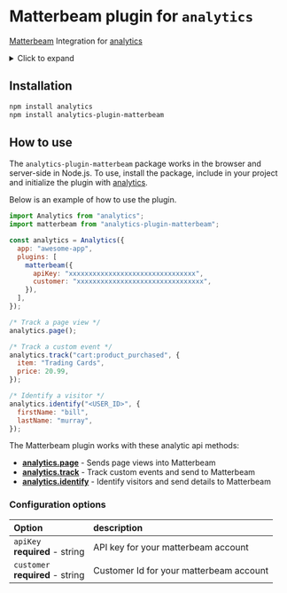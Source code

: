 # Matterbeam plugin for `analytics`

[Matterbeam](https://matterbeam.com/) Integration for [analytics](https://www.npmjs.com/package/analytics)

<details>
<summary>Click to expand</summary>

- [Installation](#installation)
- [How to use](#how-to-use)

</details>

## Installation

```bash
npm install analytics
npm install analytics-plugin-matterbeam
```

## How to use

The `analytics-plugin-matterbeam` package works in the browser and server-side in Node.js. To use, install the package, include in your project and initialize the plugin with [analytics](https://www.npmjs.com/package/analytics).

Below is an example of how to use the plugin.

```js
import Analytics from "analytics";
import matterbeam from "analytics-plugin-matterbeam";

const analytics = Analytics({
  app: "awesome-app",
  plugins: [
    matterbeam({
      apiKey: "xxxxxxxxxxxxxxxxxxxxxxxxxxxxxxxx",
      customer: "xxxxxxxxxxxxxxxxxxxxxxxxxxxxxxxx",
    }),
  ],
});

/* Track a page view */
analytics.page();

/* Track a custom event */
analytics.track("cart:product_purchased", {
  item: "Trading Cards",
  price: 20.99,
});

/* Identify a visitor */
analytics.identify("<USER_ID>", {
  firstName: "bill",
  lastName: "murray",
});
```

The Matterbeam plugin works with these analytic api methods:

- **[analytics.page](https://getanalytics.io/api/#analyticspage)** - Sends page views into Matterbeam
- **[analytics.track](https://getanalytics.io/api/#analyticstrack)** - Track custom events and send to Matterbeam
- **[analytics.identify](https://getanalytics.io/api/#analyticsidentify)** - Identify visitors and send details to Matterbeam

### Configuration options

| Option                                | description                             |
| :------------------------------------ | :-------------------------------------- |
| `apiKey` <br/>**required** - string   | API key for your matterbeam account     |
| `customer` <br/>**required** - string | Customer Id for your matterbeam account |
